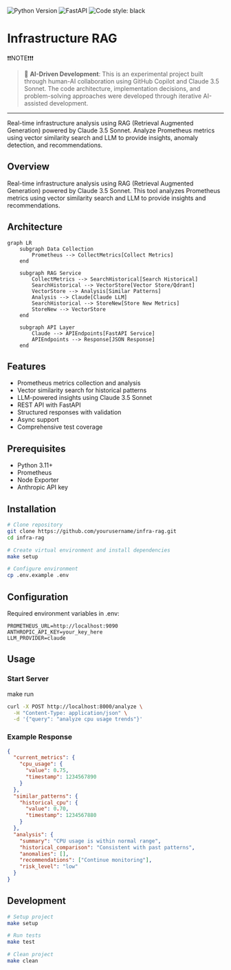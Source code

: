 <img alt="Python Version" src="https://img.shields.io/badge/python-3.11+-blue"> <img alt="FastAPI" src="https://img.shields.io/badge/FastAPI-0.104.1-green"> <img alt="Code style: black" src="https://img.shields.io/badge/code style-black-000000.svg">

# Infrastructure RAG

❗❗NOTE❗❗❗
> 🤖 **AI-Driven Development**: This is an experimental project built through human-AI collaboration using GitHub Copilot and Claude 3.5 Sonnet. The code architecture, implementation decisions, and problem-solving approaches were developed through iterative AI-assisted development.
---

Real-time infrastructure analysis using RAG (Retrieval Augmented Generation) powered by Claude 3.5 Sonnet. Analyze Prometheus metrics using vector similarity search and LLM to provide insights, anomaly detection, and recommendations.

## Overview
Real-time infrastructure analysis using RAG (Retrieval Augmented Generation) powered by Claude 3.5 Sonnet. This tool analyzes Prometheus metrics using vector similarity search and LLM to provide insights and recommendations.

## Architecture
```mermaid
graph LR
    subgraph Data Collection
        Prometheus --> CollectMetrics[Collect Metrics]
    end

    subgraph RAG Service
        CollectMetrics --> SearchHistorical[Search Historical]
        SearchHistorical --> VectorStore[Vector Store/Qdrant]
        VectorStore --> Analysis[Similar Patterns]
        Analysis --> Claude[Claude LLM]
        SearchHistorical --> StoreNew[Store New Metrics]
        StoreNew --> VectorStore
    end

    subgraph API Layer
        Claude --> APIEndpoints[FastAPI Service]
        APIEndpoints --> Response[JSON Response]
    end
```

## Features
- Prometheus metrics collection and analysis
- Vector similarity search for historical patterns
- LLM-powered insights using Claude 3.5 Sonnet
- REST API with FastAPI
- Structured responses with validation
- Async support
- Comprehensive test coverage

## Prerequisites
- Python 3.11+
- Prometheus
- Node Exporter
- Anthropic API key

## Installation

```bash
# Clone repository
git clone https://github.com/yourusername/infra-rag.git
cd infra-rag

# Create virtual environment and install dependencies
make setup

# Configure environment
cp .env.example .env

```

## Configuration

Required environment variables in .env:
```
PROMETHEUS_URL=http://localhost:9090
ANTHROPIC_API_KEY=your_key_here
LLM_PROVIDER=claude
```

## Usage
### Start Server
make run

```bash
curl -X POST http://localhost:8000/analyze \
  -H "Content-Type: application/json" \
  -d '{"query": "analyze cpu usage trends"}'
```
### Example Response
```json
{
  "current_metrics": {
    "cpu_usage": {
      "value": 0.75,
      "timestamp": 1234567890
    }
  },
  "similar_patterns": {
    "historical_cpu": {
      "value": 0.70,
      "timestamp": 1234567880
    }
  },
  "analysis": {
    "summary": "CPU usage is within normal range",
    "historical_comparison": "Consistent with past patterns",
    "anomalies": [],
    "recommendations": ["Continue monitoring"],
    "risk_level": "low"
  }
}
```

## Development

```bash
# Setup project
make setup

# Run tests
make test

# Clean project
make clean
```

